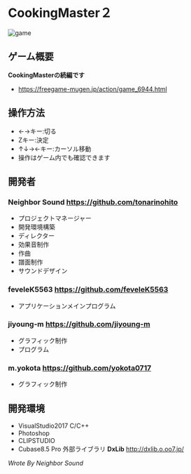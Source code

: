 # CookingMaster２
![game](https://user-images.githubusercontent.com/30017323/52531561-b811ed80-2d5a-11e9-9d52-93f280c6b828.png)
## ゲーム概要

**CookingMasterの続編です**
+ https://freegame-mugen.jp/action/game_6944.html
## 操作方法
+ ←→キー:切る
+ Zキー:決定
+ ↑↓→←キー:カーソル移動
+ 操作はゲーム内でも確認できます
## 開発者
### **Neighbor Sound https://github.com/tonarinohito**
+ プロジェクトマネージャー
+ 開発環境構築
+ ディレクター
+ 効果音制作
+ 作曲
+ 譜面制作
+ サウンドデザイン
### **feveleK5563 https://github.com/feveleK5563**
+ アプリケーションメインプログラム
### **jiyoung-m https://github.com/jiyoung-m**
+ グラフィック制作
+ プログラム
### **m.yokota https://github.com/yokota0717**
+ グラフィック制作
## 開発環境
+ VisualStudio2017 C/C++
+ Photoshop
+ CLIPSTUDIO
+ Cubase8.5 Pro
外部ライブラリ **DxLib** http://dxlib.o.oo7.jp/

*Wrote By Neighbor Sound*
